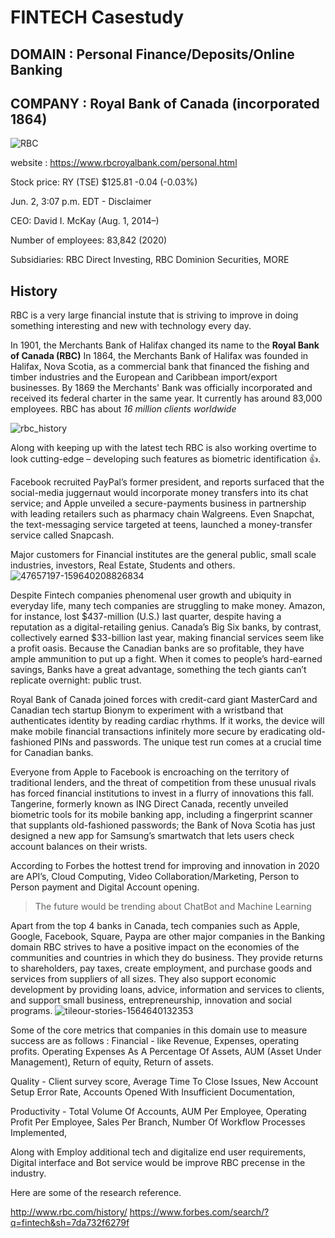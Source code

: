 # FINTECH Casestudy
## DOMAIN : Personal Finance/Deposits/Online Banking
## COMPANY : Royal Bank of Canada (incorporated 1864)
![RBC](https://user-images.githubusercontent.com/83671629/120539806-f614fe80-c3b5-11eb-9425-ed15346209be.png)

website : https://www.rbcroyalbank.com/personal.html

Stock price: RY (TSE) $125.81 -0.04 (-0.03%)

Jun. 2, 3:07 p.m. EDT - Disclaimer

CEO: David I. McKay (Aug. 1, 2014–)

Number of employees: 83,842 (2020)

Subsidiaries: RBC Direct Investing, RBC Dominion Securities, MORE



## History
RBC is a very large financial instute that is striving to improve in doing something interesting and new with technology every day.

In 1901, the Merchants Bank of Halifax changed its name to the **Royal Bank of Canada (RBC)**
In 1864, the Merchants Bank of Halifax was founded in Halifax, Nova Scotia, as a commercial bank that financed the fishing and timber industries and the European and Caribbean import/export businesses. By 1869 the Merchants' Bank was officially incorporated and received its federal charter in the same year. It currently has around 83,000 employees. 
RBC has about *16 million clients worldwide*

![rbc_history](https://user-images.githubusercontent.com/83671629/120540885-2f01a300-c3b7-11eb-9bb5-27e1be5b7b35.jpg)


Along with keeping up with the latest tech RBC is also working overtime to look cutting-edge – developing such features as biometric identification :+1:.

Facebook recruited PayPal’s former president, and reports surfaced that the social-media juggernaut would incorporate money transfers into its chat service; and Apple unveiled a secure-payments business in partnership with leading retailers such as pharmacy chain Walgreens. Even Snapchat, the text-messaging service targeted at teens, launched a money-transfer service called Snapcash.

Major customers for Financial institutes are the general public, small scale industries, investors, Real Estate, Students and others.  
![47657197-159640208826834](https://user-images.githubusercontent.com/83671629/120715864-3b5b2e00-c493-11eb-8f21-2b502012c5a5.png)

Despite Fintech companies phenomenal user growth and ubiquity in everyday life, many tech companies are struggling to make money. Amazon, for instance, lost $437-million (U.S.) last quarter, despite having a reputation as a digital-retailing genius. Canada’s Big Six banks, by contrast, collectively earned $33-billion last year, making financial services seem like a profit oasis.
Because the Canadian banks are so profitable, they have ample ammunition to put up a fight. When it comes to people’s hard-earned savings, Banks have a great advantage, something the tech giants can’t replicate overnight: public trust.

Royal Bank of Canada joined forces with credit-card giant MasterCard and Canadian tech startup Bionym to experiment with a wristband that authenticates identity by reading cardiac rhythms. If it works, the device will make mobile financial transactions infinitely more secure by eradicating old-fashioned PINs and passwords.
The unique test run comes at a crucial time for Canadian banks. 

Everyone from Apple to Facebook is encroaching on the territory of traditional lenders, and the threat of competition from these unusual rivals has forced financial institutions to invest in a flurry of innovations this fall.
Tangerine, formerly known as ING Direct Canada, recently unveiled biometric tools for its mobile banking app, including a fingerprint scanner that supplants old-fashioned passwords; the Bank of Nova Scotia has just designed a new app for Samsung’s smartwatch that lets users check account balances on their wrists.

According to Forbes the hottest trend for improving and innovation in 2020 are API’s, Cloud Computing, Video Collaboration/Marketing, Person to Person payment and Digital Account opening.
>The future would be trending about ChatBot and Machine Learning 

Apart from the top 4 banks in Canada, tech companies such as Apple, Google, Facebook, Square, Paypa are other major companies in the Banking domain
RBC strives to have a positive impact on the economies of the communities and countries in which they do business. They provide returns to shareholders, pay taxes, create employment, and purchase goods and services from suppliers of all sizes. They also support economic development by providing loans, advice, information and services to clients, and support small business, entrepreneurship, innovation and social programs.
![tileour-stories-1564640132353](https://user-images.githubusercontent.com/83671629/120715832-2e3e3f00-c493-11eb-8d70-318e3ad37b56.png)



Some of the core metrics that companies in this domain use to measure success are as follows :
Financial - like Revenue, Expenses, operating profits. Operating Expenses As A Percentage Of Assets, AUM (Asset Under Management), Return of equity, Return of assets. 

Quality - Client survey score, Average Time To Close Issues, New Account Setup Error Rate, Accounts Opened With Insufficient Documentation,  

Productivity - Total Volume Of Accounts, AUM Per Employee, Operating Profit Per Employee, Sales Per Branch, Number Of Workflow Processes Implemented, 

Along with Employ additional tech and digitalize end user requirements, Digital interface and Bot service would be improve RBC precense in the industry.
 
 Here are some of the research reference.
 
 http://www.rbc.com/history/
 https://www.forbes.com/search/?q=fintech&sh=7da732f6279f
 

